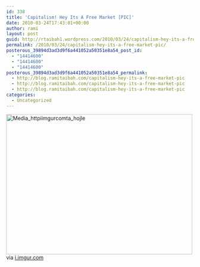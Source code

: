 ```yaml
---
id: 338
title: 'Capitalism! Hey Its A Free Market [PIC]'
date: 2010-03-24T17:43:01+00:00
author: rami
layout: post
guid: http://rtaibah1.wordpress.com/2010/03/24/capitalism-hey-its-a-free-market-pic
permalink: /2010/03/24/capitalism-hey-its-a-free-market-pic/
posterous_39894d3ad3d9f6a441052a50351e8a54_post_id:
  - "14414600"
  - "14414600"
  - "14414600"
posterous_39894d3ad3d9f6a441052a50351e8a54_permalink:
  - http://blog.ramitaibah.com/capitalism-hey-its-a-free-market-pic
  - http://blog.ramitaibah.com/capitalism-hey-its-a-free-market-pic
  - http://blog.ramitaibah.com/capitalism-hey-its-a-free-market-pic
categories:
  - Uncategorized
---
```

<div class="posterous_bookmarklet_entry">
  <div class='p_embed p_image_embed'>
    <a href="http://139.59.20.41/wp-content/uploads/2011/12/media_httpiimgurcomta_hojle-scaled1000.jpg"><img alt="Media_httpiimgurcomta_hojle" height="376" src="http://139.59.20.41/wp-content/uploads/2011/12/media_httpiimgurcomta_hojle-scaled1000.jpg?w=300" width="500" /></a>
  </div>
  
  <div class="posterous_quote_citation">
    via <a href="http://i.imgur.com/Ta9DV.jpg">i.imgur.com</a>
  </div></p>
</div>